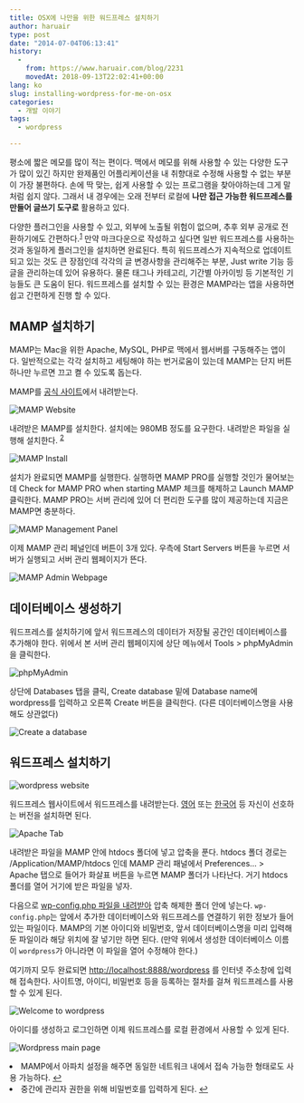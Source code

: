 ```yaml
---
title: OSX에 나만을 위한 워드프레스 설치하기
author: haruair
type: post
date: "2014-07-04T06:13:41"
history:
  - 
    from: https://www.haruair.com/blog/2231
    movedAt: 2018-09-13T22:02:41+00:00
lang: ko
slug: installing-wordpress-for-me-on-osx
categories:
  - 개발 이야기
tags:
  - wordpress

---
```

평소에 짧은 메모를 많이 적는 편이다. 맥에서 메모를 위해 사용할 수 있는 다양한 도구가 많이 있긴 하지만 완제품인 어플리케이션을 내 취향대로 수정해 사용할 수 없는 부분이 가장 불편하다. 손에 딱 맞는, 쉽게 사용할 수 있는 프로그램을 찾아야하는데 그게 말처럼 쉽지 않다. 그래서 내 경우에는 오래 전부터 로컬에 **나만 접근 가능한 워드프레스를 만들어 글쓰기 도구로** 활용하고 있다.

다양한 플러그인을 사용할 수 있고, 외부에 노출될 위험이 없으며, 추후 외부 공개로 전환하기에도 간편하다.<sup id="fnref-2231-1"><a href="#fn-2231-1" rel="footnote">1</a></sup> 만약 마크다운으로 작성하고 싶다면 일반 워드프레스를 사용하는 것과 동일하게 플러그인을 설치하면 완료된다. 특히 워드프레스가 지속적으로 업데이트 되고 있는 것도 큰 장점인데 각각의 글 변경사항을 관리해주는 부분, Just write 기능 등 글을 관리하는데 있어 유용하다. 물론 태그나 카테고리, 기간별 아카이빙 등 기본적인 기능들도 큰 도움이 된다. 워드프레스를 설치할 수 있는 환경은 MAMP라는 앱을 사용하면 쉽고 간편하게 진행 할 수 있다.

## MAMP 설치하기

MAMP는 Mac을 위한 Apache, MySQL, PHP로 맥에서 웹서버를 구동해주는 앱이다. 일반적으로는 각각 설치하고 세팅해야 하는 번거로움이 있는데 MAMP는 단지 버튼 하나만 누르면 끄고 켤 수 있도록 돕는다.

MAMP를 [공식 사이트][1]에서 내려받는다.

![MAMP Website][2]

내려받은 MAMP를 설치한다. 설치에는 980MB 정도를 요구한다. 내려받은 파일을 실행해 설치한다. <sup id="fnref-2231-2"><a href="#fn-2231-2" rel="footnote">2</a></sup>

![MAMP Install][3]

설치가 완료되면 MAMP를 실행한다. 실행하면 MAMP PRO를 실행할 것인가 물어보는데 Check for MAMP PRO when starting MAMP 체크를 해제하고 Launch MAMP 클릭한다. MAMP PRO는 서버 관리에 있어 더 편리한 도구를 많이 제공하는데 지금은 MAMP면 충분하다.

![MAMP Management Panel][4]

이제 MAMP 관리 페널인데 버튼이 3개 있다. 우측에 Start Servers 버튼을 누르면 서버가 실행되고 서버 관리 웹페이지가 뜬다.

![MAMP Admin Webpage][5]

## 데이터베이스 생성하기

워드프레스를 설치하기에 앞서 워드프레스의 데이터가 저장될 공간인 데이터베이스를 추가해야 한다. 위에서 본 서버 관리 웹페이지에 상단 메뉴에서 Tools > phpMyAdmin을 클릭한다.

![phpMyAdmin][6]

상단에 Databases 탭을 클릭, Create database 밑에 Database name에 wordpress를 입력하고 오른쪽 Create 버튼을 클릭한다. (다른 데이터베이스명을 사용해도 상관없다)

![Create a database][7]

## 워드프레스 설치하기

![wordpress website][8]

워드프레스 웹사이트에서 워드프레스를 내려받는다. [영어][9] 또는 [한국어][10] 등 자신이 선호하는 버전을 설치하면 된다.

![Apache Tab][11]

내려받은 파일을 MAMP 안에 htdocs 폴더에 넣고 압축을 푼다. htdocs 폴더 경로는 /Application/MAMP/htdocs 인데 MAMP 관리 패널에서 Preferences… > Apache 탭으로 들어가 화살표 버튼을 누르면 MAMP 폴더가 나타난다. 거기 htdocs 폴더를 열어 거기에 받은 파일을 넣자.

다음으로 [wp-config.php 파일을 내려받아][12] 압축 해제한 폴더 안에 넣는다. `wp-config.php`는 앞에서 추가한 데이터베이스와 워드프레스를 연결하기 위한 정보가 들어있는 파일이다. MAMP의 기본 아이디와 비밀번호, 앞서 데이터베이스명을 미리 입력해둔 파일이라 해당 위치에 잘 넣기만 하면 된다. (만약 위에서 생성한 데이터베이스 이름이 `wordpress`가 아니라면 이 파일을 열어 수정해야 한다.)

여기까지 모두 완료되면 <http://localhost:8888/wordpress> 를 인터넷 주소창에 입력해 접속한다. 사이트명, 아이디, 비밀번호 등을 등록하는 절차를 걸쳐 워드프레스를 사용할 수 있게 된다.

![Welcome to wordpress][13]

아이디를 생성하고 로그인하면 이제 워드프레스를 로컬 환경에서 사용할 수 있게 된다.

![Wordpress main page][2]

<li id="fn-2231-1">
  MAMP에서 아파치 설정을 해주면 동일한 네트워크 내에서 접속 가능한 형태로도 사용 가능하다.&#160;<a href="#fnref-2231-1" rev="footnote">&#8617;</a>
</li>
<li id="fn-2231-2">
  중간에 관리자 권한을 위해 비밀번호를 입력하게 된다.&#160;<a href="#fnref-2231-2" rev="footnote">&#8617;</a> </fn></footnotes>

 [1]: http://www.mamp.info
 [2]: https://drive.google.com/uc?export=view&id=0B4p7iYg40OiFZDJJM0VDbnJWNVk
 [3]: https://drive.google.com/uc?export=view&id=0B4p7iYg40OiFVlJTcFBmTnQxenc
 [4]: https://drive.google.com/uc?export=view&id=0B4p7iYg40OiFTE9DdXNobjZxa0U
 [5]: https://drive.google.com/uc?export=view&id=0B4p7iYg40OiFd1hHUnVpUVdYV0U
 [6]: https://drive.google.com/uc?export=view&id=0B4p7iYg40OiFUld2NGRTMmFaQnM
 [7]: https://drive.google.com/uc?export=view&id=0B4p7iYg40OiFNGNlTEwyQjFEd1U
 [8]: https://drive.google.com/uc?export=view&id=0B4p7iYg40OiFT0tHZTZUbFZhZ3c
 [9]: http://wordpress.org/download/
 [10]: http://ko.wordpress.org/
 [11]: https://drive.google.com/uc?export=view&id=0B4p7iYg40OiFel8wUGVmU0N4ckE
 [12]: https://drive.google.com/uc?export=download&id=0B4p7iYg40OiFRnhKeFAyR3JPTnM
 [13]: https://drive.google.com/uc?export=view&id=0B4p7iYg40OiFbW1Nb0ExZUQ0SDQ
